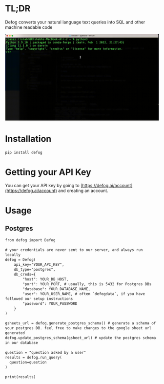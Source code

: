 # TL;DR
Defog converts your natural language text queries into SQL and other machine readable code

![](defog-python.gif)

# Installation
`pip install defog`

# Getting your API Key
You can get your API key by going to [https://defog.ai/account](https://defog.ai/account) and creating an account.

# Usage

## Postgres
```
from defog import Defog

# your credentials are never sent to our server, and always run locally
defog = Defog(
    api_key="YOUR_API_KEY",
    db_type="postgres",
    db_creds={
        "host": YOUR_DB_HOST,
        "port": YOUR_PORT, # usually, this is 5432 for Postgres DBs
        "database": YOUR_DATABASE_NAME,
        "user": YOUR_USER_NAME, # often `defogdata`, if you have followed our setup instructions
        "password": YOUR_PASSWORD
    }
)

gsheets_url = defog.generate_postgres_schema() # generate a schema of your postgres DB. feel free to make changes to the google sheet url generated
defog.update_postgres_schema(gsheet_url) # update the postgres schema in our database

question = "question asked by a user"
results = defog.run_query(
  question=question
)

print(results)
